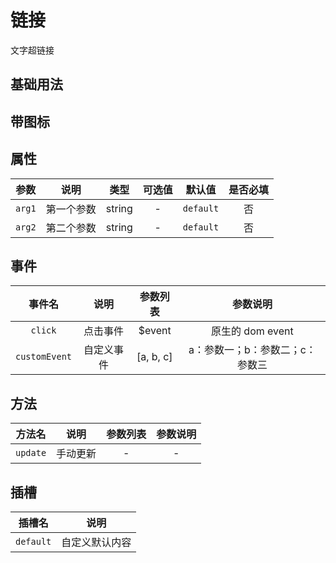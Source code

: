 <!-- 加载 demo 组件 start -->
<script setup>
import demo from './demo.vue'
import demo2 from './demo2.vue'
</script>
<!-- 加载 demo 组件 end -->

<!-- 正文开始 -->

# 链接

文字超链接

## 基础用法

<demo-preview comp-name="Link" demo-name="demo">
  <demo />
</demo-preview>

## 带图标

<demo-preview comp-name="Link" demo-name="demo2">
  <demo2 />
</demo-preview>

## 属性

|  参数  |    说明    |  类型  | 可选值 |  默认值   | 是否必填 |
| :----: | :--------: | :----: | :----: | :-------: | :------: |
| `arg1` | 第一个参数 | string |   -    | `default` |    否    |
| `arg2` | 第二个参数 | string |   -    | `default` |    否    |

## 事件

|    事件名     |    说明    | 参数列表  |            参数说明             |
| :-----------: | :--------: | :-------: | :-----------------------------: |
|    `click`    |  点击事件  |  $event   |        原生的 dom event         |
| `customEvent` | 自定义事件 | [a, b, c] | a：参数一；b：参数二；c：参数三 |

## 方法

|  方法名  |   说明   | 参数列表 | 参数说明 |
| :------: | :------: | :------: | :------: |
| `update` | 手动更新 |    -     |    -     |

## 插槽

|  插槽名   |      说明      |
| :-------: | :------------: |
| `default` | 自定义默认内容 |

